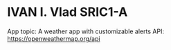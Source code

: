 # IVAN I. Vlad SRIC1-A

App topic: A weather app with customizable alerts
API: https://openweathermap.org/api
